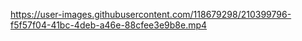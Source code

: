 

https://user-images.githubusercontent.com/118679298/210399796-f5f57f04-41bc-4deb-a46e-88cfee3e9b8e.mp4

